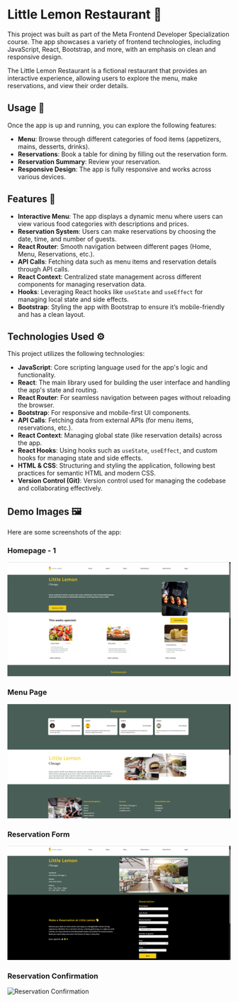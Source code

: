 # Little Lemon Restaurant 🍋

This project was built as part of the Meta Frontend Developer Specialization course. The app showcases a variety of frontend technologies, including JavaScript, React, Bootstrap, and more, with an emphasis on clean and responsive design.

The Little Lemon Restaurant is a fictional restaurant that provides an interactive experience, allowing users to explore the menu, make reservations, and view their order details.

## Usage 🚀

Once the app is up and running, you can explore the following features:

- **Menu**: Browse through different categories of food items (appetizers, mains, desserts, drinks).
- **Reservations**: Book a table for dining by filling out the reservation form.
- **Reservation Summary**: Review your reservation.
- **Responsive Design**: The app is fully responsive and works across various devices.

## Features 🔧

- **Interactive Menu**: The app displays a dynamic menu where users can view various food categories with descriptions and prices.
- **Reservation System**: Users can make reservations by choosing the date, time, and number of guests.
- **React Router**: Smooth navigation between different pages (Home, Menu, Reservations, etc.).
- **API Calls**: Fetching data such as menu items and reservation details through API calls.
- **React Context**: Centralized state management across different components for managing reservation data.
- **Hooks**: Leveraging React hooks like `useState` and `useEffect` for managing local state and side effects.
- **Bootstrap**: Styling the app with Bootstrap to ensure it’s mobile-friendly and has a clean layout.

## Technologies Used ⚙️

This project utilizes the following technologies:

- **JavaScript**: Core scripting language used for the app's logic and functionality.
- **React**: The main library used for building the user interface and handling the app's state and routing.
- **React Router**: For seamless navigation between pages without reloading the browser.
- **Bootstrap**: For responsive and mobile-first UI components.
- **API Calls**: Fetching data from external APIs (for menu items, reservations, etc.).
- **React Context**: Managing global state (like reservation details) across the app.
- **React Hooks**: Using hooks such as `useState`, `useEffect`, and custom hooks for managing state and side effects.
- **HTML & CSS**: Structuring and styling the application, following best practices for semantic HTML and modern CSS.
- **Version Control (Git)**: Version control used for managing the codebase and collaborating effectively.

## Demo Images 🖼️

Here are some screenshots of the app:

### Homepage - 1
![Homepage - 1](screenshots/home-1.png)

### Menu Page
![Menu Page - 2](screenshots/home-2.png)

### Reservation Form
![Reservation Form](screenshots/reservation.png)

### Reservation Confirmation
![Reservation Confirmation](screenshots/reservation-confirmation.png)
